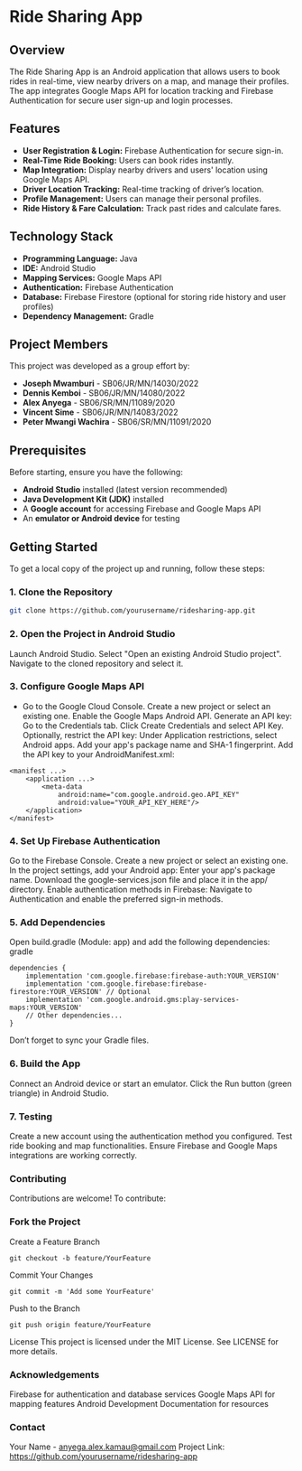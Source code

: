 # Ride Sharing App

## Overview

The Ride Sharing App is an Android application that allows users to book rides in real-time, view nearby drivers on a map, and manage their profiles. The app integrates Google Maps API for location tracking and Firebase Authentication for secure user sign-up and login processes.

## Features

- **User Registration & Login:** Firebase Authentication for secure sign-in.
- **Real-Time Ride Booking:** Users can book rides instantly.
- **Map Integration:** Display nearby drivers and users' location using Google Maps API.
- **Driver Location Tracking:** Real-time tracking of driver’s location.
- **Profile Management:** Users can manage their personal profiles.
- **Ride History & Fare Calculation:** Track past rides and calculate fares.

## Technology Stack

- **Programming Language:** Java
- **IDE:** Android Studio
- **Mapping Services:** Google Maps API
- **Authentication:** Firebase Authentication
- **Database:** Firebase Firestore (optional for storing ride history and user profiles)
- **Dependency Management:** Gradle

## Project Members

This project was developed as a group effort by:

- **Joseph Mwamburi** - SB06/JR/MN/14030/2022
- **Dennis Kemboi** - SB06/JR/MN/14080/2022
- **Alex Anyega** - SB06/SR/MN/11089/2020
- **Vincent Sime** - SB06/JR/MN/14083/2022
- **Peter Mwangi Wachira** - SB06/SR/MN/11091/2020

## Prerequisites

Before starting, ensure you have the following:

- **Android Studio** installed (latest version recommended)
- **Java Development Kit (JDK)** installed
- A **Google account** for accessing Firebase and Google Maps API
- An **emulator or Android device** for testing

## Getting Started

To get a local copy of the project up and running, follow these steps:

### 1. Clone the Repository

```bash
git clone https://github.com/yourusername/ridesharing-app.git
```
### 2. Open the Project in Android Studio
Launch Android Studio.
Select "Open an existing Android Studio project".
Navigate to the cloned repository and select it.
### 3. Configure Google Maps API
- Go to the Google Cloud Console.
Create a new project or select an existing one.
Enable the Google Maps Android API.
Generate an API key:
Go to the Credentials tab.
Click Create Credentials and select API Key.
Optionally, restrict the API key:
Under Application restrictions, select Android apps.
Add your app's package name and SHA-1 fingerprint.
Add the API key to your AndroidManifest.xml:
```
<manifest ...>
    <application ...>
        <meta-data
            android:name="com.google.android.geo.API_KEY"
            android:value="YOUR_API_KEY_HERE"/>
    </application>
</manifest>
```
### 4. Set Up Firebase Authentication
Go to the Firebase Console.
Create a new project or select an existing one.
In the project settings, add your Android app:
Enter your app's package name.
Download the google-services.json file and place it in the app/ directory.
Enable authentication methods in Firebase:
Navigate to Authentication and enable the preferred sign-in methods.
### 5. Add Dependencies
Open build.gradle (Module: app) and add the following dependencies:
gradle
```
dependencies {
    implementation 'com.google.firebase:firebase-auth:YOUR_VERSION'
    implementation 'com.google.firebase:firebase-firestore:YOUR_VERSION' // Optional
    implementation 'com.google.android.gms:play-services-maps:YOUR_VERSION'
    // Other dependencies...
}
```
Don’t forget to sync your Gradle files.
### 6. Build the App
Connect an Android device or start an emulator.
Click the Run button (green triangle) in Android Studio.
### 7. Testing
Create a new account using the authentication method you configured.
Test ride booking and map functionalities.
Ensure Firebase and Google Maps integrations are working correctly.
### Contributing
Contributions are welcome! To contribute:

### Fork the Project
Create a Feature Branch
```
git checkout -b feature/YourFeature
```
Commit Your Changes
```
git commit -m 'Add some YourFeature'
```
Push to the Branch
```
git push origin feature/YourFeature
```
License
This project is licensed under the MIT License. See LICENSE for more details.

### Acknowledgements
Firebase for authentication and database services
Google Maps API for mapping features
Android Development Documentation for resources
### Contact
Your Name - anyega.alex.kamau@gmail.com
Project Link: https://github.com/yourusername/ridesharing-app
